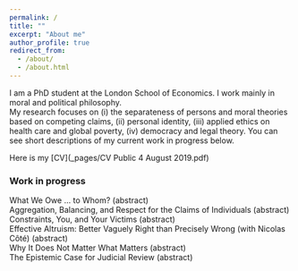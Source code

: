 ```yaml
---
permalink: /
title: ""
excerpt: "About me"
author_profile: true
redirect_from: 
  - /about/
  - /about.html
---
```


I am a PhD student at the London School of Economics. I work mainly in moral and political philosophy.<br/>
My research focuses on (i) the separateness of persons and moral theories based on competing claims, (ii) personal identity, (iii) applied ethics on health care and global poverty, (iv) democracy and legal theory. You can see short descriptions of my current work in progress below.

Here is my [CV](_pages/CV Public 4 August 2019.pdf)

<h3>Work in progress</h3>

<script>
function myFunction(i) {
  $("#abstract-"+i).slideToggle("slow");
}
</script>

<div class="page__toggle_title">What We Owe ... to Whom? <a onclick="myFunction(0)" style="cursor: pointer;">(abstract)</a></div>
<div id="abstract-0" style="display: none; margin: 1em;">
  <p>How should contractualists assess the permissibility of risky actions? Both, ex ante and ex post contractualism, fail to distinguish between different kinds of risk. I argue that this overlooks a third alternative, 'objective ex ante contractualism' that discounts complaints by objective risks rather than by epistemic risks. I argue that we should adopt this view since it provides us with the best model of justifiability to each.</p>
</div>
  
<div class="page__toggle_title">Aggregation, Balancing, and Respect for the Claims of Individuals <a onclick="myFunction(4)" style="cursor: pointer;">(abstract)</a></div>
<div id="abstract-4" style="display: none; margin: 1em;">
  <p>Limited aggregation is the view that when deciding whom to save we sometimes are allowed to pay attention to the relative numbers involved and sometimes we are not. Limited aggregation is motivated by a powerful idea: our decision whom to save should respect each person’s separate claim to our help; in particular it should respect those in need whose claims are the greatest. Recent work has provided strong challenges to such a view and shown that current proposal of limited aggregation have serious flaws. I argue for a new version of limited aggregation Hybrid Balance Relevant Claims which is well-grounded in the reasons we have to be skeptical of aggregation and avoids these challenges.</p>
</div>

<div class="page__toggle_title">Constraints, You, and Your Victims <a onclick="myFunction(3)" style="cursor: pointer;">(abstract)</a></div>
<div id="abstract-3" style="display: none; margin: 1em;">
  <p>At least in some cases we are prohibited from violating someone's right even if doing so would prevent a larger number of rights violations. But if respecting everyone’s rights is equally important, why should we not do what minimizes the number of rights violations? One possible answer is agent-based. This answer points out that you should not violate rights even if this will prevent someone else’s violations. In this paper, I develop a relational agent-based justification that focuses on the relation in which the agent stands to her would-be victims.</p>
</div>

<div class="page__toggle_title">Effective Altruism: Better Vaguely Right than Precisely Wrong (with Nicolas Côté) <a onclick="myFunction(5)" style="cursor: pointer;">(abstract)</a></div>
<div id="abstract-5" style="display: none; margin: 1em;">
  <p>Effective altruism tells us that we should donate to those charities where we have good evidence that it makes the greatest possible impact. Charity evaluators run by effective altruists tell us, for example, to donate to the Against Malaria Foundation rather than Amnesty International. In this paper, we provide an internal critique of effective altruism. The motivation for effective altruism does not give us as much guidance as these charity evaluators claim. Once we recognize the diversity of charitable interventions, we see that our evidence allows us to make fewer comparisons between charities. As a result, effective altruism properly understood is more permissive in the choice of donations than previously thought.</p>
</div>

<div class="page__toggle_title">Why It Does Not Matter What Matters <a onclick="myFunction(1)" style="cursor: pointer;">(abstract)</a></div>
<div id="abstract-1" style="display: none; margin: 1em;">
  <p>Derek Parfit famously argued that personal identity is not what matters for prudential concerns. He further claimed that his view on personal identity has profound implications for moral theory. It should lead us, among other things, to deny the separateness of persons. I argue that Parfit is mistaken about this inference. His revisionary arguments about personal identity and rationality have no implications for moral theory.</p>
</div>

<div class="page__toggle_title">The Epistemic Case for Judicial Review <a onclick="myFunction(2)" style="cursor: pointer;">(abstract)</a></div>
<div id="abstract-2" style="display: none; margin: 1em;">
  <p>Does judicial review stifle or enhance democracy? Ronald Dworkin argues that democracy and judicial review are compatible provided that courts will perform better at protecting rights that are constitutive of democracy. I provide a general argument based on social choice theory that a constitutional framer has good reasons to think that courts will indeed perform better. Judicial review can be justified as a good bet from the perspective of constitutional framers.</p>
</div>
